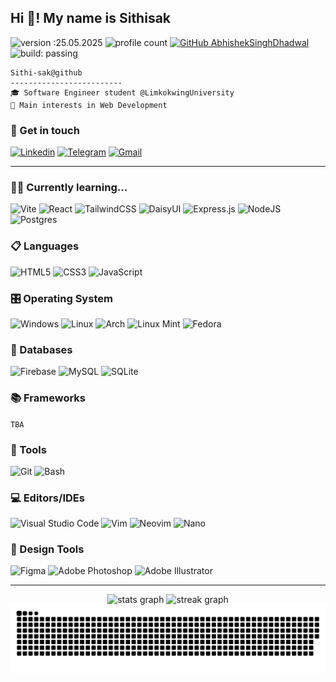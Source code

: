 <h2 align="left">Hi 👋! My name is Sithisak</h2>

![version :25.05.2025](https://img.shields.io/badge/version-25.05.2025-informational)
![profile count](https://komarev.com/ghpvc/?username=Sithi-Sak&color=red)
[![GitHub AbhishekSinghDhadwal](https://img.shields.io/github/followers/Sithi-Sak?label=follow&style=social)](https://github.com/Sithi-Sak)
![build: passing](https://img.shields.io/badge/build-passing-success)

```
Sithi-sak@github
-------------------------
🎓 Software Engineer student @LimkokwingUniversity
🔎 Main interests in Web Development
```
### 💬 Get in touch
[![Linkedin](https://img.shields.io/badge/-LinkedIn-blue?style=for-the-badge&logo=Linkedin&logoColor=white&link=https://www.linkedin.com/in/sithisak-leak/)](https://www.linkedin.com/in/sithisak-leak/)
[![Telegram](https://img.shields.io/badge/Telegram-2CA5E0?style=for-the-badge&logo=telegram&logoColor=white&link=https://t.me/sithi_sak)](https://t.me/sithi_sak)
[![Gmail](https://img.shields.io/badge/Gmail-D14836?style=for-the-badge&logo=gmail&logoColor=white)](mailto:sithisakleak001@gmail.com)

---

### ✍🏻 Currently learning...
![Vite](https://img.shields.io/badge/vite-212121?style=for-the-badge&logo=vite)
![React](https://img.shields.io/badge/react-212121?style=for-the-badge&logo=react)
![TailwindCSS](https://img.shields.io/badge/tailwindcss-212121?style=for-the-badge&logo=tailwind-css)
![DaisyUI](https://img.shields.io/badge/daisyui-212121?style=for-the-badge&logo=daisyui)
![Express.js](https://img.shields.io/badge/express.js-212121?style=for-the-badge&logo=express)
![NodeJS](https://img.shields.io/badge/node.js-212121?style=for-the-badge&logo=node.js)
![Postgres](https://img.shields.io/badge/postgres-212121?style=for-the-badge&logo=postgresql)


### 📋 Languages
![HTML5](https://img.shields.io/badge/HTML5-212121?style=for-the-badge&logo=html5)
![CSS3](https://img.shields.io/badge/css3-212121?style=for-the-badge&logo=css3&logoColor=%231572B6)
![JavaScript](https://img.shields.io/badge/javascript-212121?style=for-the-badge&logo=javascript)

### 🎛️ Operating System
![Windows](https://img.shields.io/badge/Windows-212121?style=for-the-badge&logo=windows&logoColor=white)
![Linux](https://img.shields.io/badge/Linux-212121?style=for-the-badge&logo=linux)
![Arch](https://img.shields.io/badge/Arch%20Linux-212121?logo=arch-linux&style=for-the-badge)
![Linux Mint](https://img.shields.io/badge/Linux%20Mint-212121?style=for-the-badge&logo=Linux%20Mint)
![Fedora](https://img.shields.io/badge/Fedora-212121?style=for-the-badge&logo=fedora)

### 💾 Databases
![Firebase](https://img.shields.io/badge/firebase-212121?style=for-the-badge&logo=firebase)
![MySQL](https://img.shields.io/badge/mysql-212121?style=for-the-badge&logo=mysql)
![SQLite](https://img.shields.io/badge/sqlite-212121?style=for-the-badge&logo=sqlite)

### 📚 Frameworks
`TBA`

### 🔧 Tools
![Git](https://img.shields.io/badge/git-212121?style=for-the-badge&logo=git)
![Bash](https://img.shields.io/badge/bash-212121?style=for-the-badge&logo=gnu-bash)

### 💻 Editors/IDEs
![Visual Studio Code](https://img.shields.io/badge/Visual%20Studio%20Code-212121?style=for-the-badge&logo=visual-studio-code)
![Vim](https://img.shields.io/badge/VIM-212121?style=for-the-badge&logo=vim)
![Neovim](https://img.shields.io/badge/NeoVim-212121?&style=for-the-badge&logo=neovim)
![Nano](https://img.shields.io/badge/Nano-212121?&style=for-the-badge)

### 🎨 Design Tools
![Figma](https://img.shields.io/badge/figma-212121?style=for-the-badge&logo=figma)
![Adobe Photoshop](https://img.shields.io/badge/adobe%20photoshop-212121?style=for-the-badge&logo=adobe%20photoshop&logoColor=white)
![Adobe Illustrator](https://img.shields.io/badge/adobe%20illustrator-212121?style=for-the-badge&logo=adobe%20illustrator&logoColor=white)

---

<div align="center">
  <img src="https://github-readme-stats.vercel.app/api?username=Sithi-sak&hide_title=false&hide_rank=false&show_icons=true&include_all_commits=true&count_private=true&disable_animations=false&locale=en&border_color=212121&theme=github_dark" height="150" alt="stats graph"  />
  <img src="https://streak-stats.demolab.com?user=Sithi-sak&locale=en&mode=daily&theme=github_dark&border_color=212121&date_format=n/j%5B/Y%5D" height="150" alt="streak graph"  />
</div>

<div align="center">
  <picture>
    <source media="(prefers-color-scheme: dark)" srcset="https://raw.githubusercontent.com/Sithi-sak/Sithi-sak/output/github-snake-dark.svg" />
    <source media="(prefers-color-scheme: light)" srcset="https://raw.githubusercontent.com/Sithi-sak/Sithi-sak/output/github-snake.svg" />
    <img alt="github-snake" src="https://raw.githubusercontent.com/Sithi-sak/Sithi-sak/output/github-snake.svg" />
  </picture>
</div>
